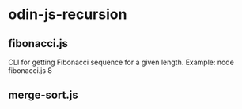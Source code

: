 # odin-js-recursion

## fibonacci.js

CLI for getting Fibonacci sequence for a given length.
Example: node fibonacci.js 8

## merge-sort.js
